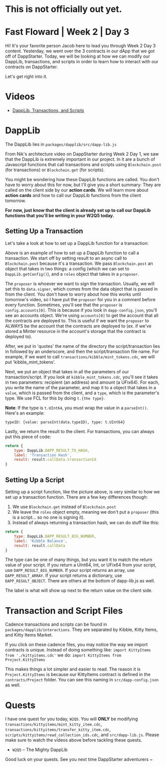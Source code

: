 # This is not officially out yet.

# Fast Floward | Week 2 | Day 3

Hi! It's your favorite person Jacob here to lead you through Week 2 Day 3 content. Yesterday, we went over the 3 contracts in our dApp that we got off of DappStarter. Today, we will be looking at how we can modify our DappLib, transactions, and scripts in order to learn how to interact with our contracts on DappStarter.

Let's get right into it.

# Videos

- [DappLib, Transactions, and Scripts](https://www.youtube.com/watch?v=zFtc4QLrxas)

# DappLib

The DappLib lies in `packages/dapplib/src/dapp-lib.js`

From Nik's architecture video on DappStarter during Week 2 Day 1, we saw that the DappLib is extremely important in our project. In it are a bunch of Javascript functions that call transactions and scripts using `Blockchain.post` (for transactions) or `Blockchain.get` (for scripts).

You might be wondering how these DappLib functions are called. You don't have to worry about this for now, but I'll give you a short summary: They are called on the client side by our **action cards**. We will learn more about **action cards** and how to call our DappLib functions from the client tomorrow. 

**For now, just know that the client is already set up to call our DappLib functions that you'll be writing in your W2Q5 today.**

## Setting Up a Transaction

Let's take a look at how to set up a DappLib function for a transaction:



Above is an example of how to set up a DappLib function to call a transaction. We start off by setting result to an async call to `Blockchain.post` because it's a transaction. We pass `Blockchain.post` an object that takes in two things: a config (which we can set to `DappLib.getConfig()`), and a `roles` object that takes in a `proposer`. 

The `proposer` is whoever we want to sign the transaction. Usually, we will set this to `data.signer`, which comes from the data object that is passed in from the client. You don't have to worry about how this works until tomorrow's video, so I have put the `proposer` for you in a comment before every function. Sometimes, you'll see that the `proposer` is `config.accounts[0]`. This is because if you look in `dapp-config.json`, you'll see an accounts object. We're using `accounts[0]` to get the account that all the contracts are deployed to. This is useful if we want the `proposer` to ALWAYS be the account that the contracts are deployed to (ex. if we've stored a Minter resource in the account's storage that the contract is deployed to).

After, we put in 'quotes' the name of the directory the script/transaction lies in followed by an underscore, and then the script/transaction file name. For example, if we want to call `transactions/kibble/mint_tokens.cdc`, we will put 'kibble_mint_tokens'.

Next, we put an object that takes in all the parameters of our transaction/script. If you look at `kibble_mint_tokens.cdc`, you'll see it takes in two parameters: recipient (an address) and amount (a UFix64). For each, you write the name of the parameter, and map it to a object that takes in a `value`, which is passed from the client, and a `type`, which is the parameter's type. We use FCL for this by doing `t.{the type}`.

**Note**: If the type is `t.UInt64`, you must wrap the value in a `parseInt()`. Here's an example:

`typeID: {value: parseInt(data.typeID), type: t.UInt64}`

Lastly, we return the result to the client. For transactions, you can always put this piece of code:

```javascript
return {
    type: DappLib.DAPP_RESULT_TX_HASH,
    label: 'Transaction Hash',
    result: result.callData.transactionId
}
```

## Setting Up a Script



Setting up a script function, like the picture above, is very similar to how we set up a transaction function. There are a few key differences though:

1) We use `Blockchain.get` instead of `Blockchain.post`
2) We leave the `roles` object empty, meaning we don't put a `proposer` (this is a script... so no one is signing it).
3) Instead of always returning a transaction hash, we can do stuff like this:

```javascript
return {
    type: DappLib.DAPP_RESULT_BIG_NUMBER,
    label: 'Kibble Balance',
    result: result.callData
}
```

The type can be one of many things, but you want it to match the return value of your script. If you return a UInt64, Int, or UFix64 from your script, use `DAPP_RESULT_BIG_NUMBER`. If your script returns an array, use `DAPP_RESULT_ARRAY`. If your script returns a dictionary, use `DAPP_RESULT_OBJECT`. There are others at the bottom of dapp-lib.js as well.

The label is what will show up next to the return value on the client side.

# Transaction and Script Files

Cadence transactions and scripts can be found in `packages/dapplib/interactions`. They are separated by Kibble, Kitty Items, and Kitty Items Market. 

If you click on these cadence files, you may notice the way we import contracts is unique. Instead of doing something like:
`import KittyItems from './kittyitems.cdc'`
we do:
`import KittyItems from Project.KittyItems`

This makes things a lot simpler and easier to read. The reason it is `Project.KittyItems` is because our KittyItems contract is defined in the `contracts/Project` folder. You can see this naming in `src/dapp-config.json` as well.

# Quests

I have one quest for you today, `W2Q5`. You will **ONLY** be modifying `transactions/kittyitems/mint_kitty_item.cdc`, `transactions/kittyitems/transfer_kitty_item.cdc`, `scripts/kittyitems/read_collection_ids.cdc`, and `src/dapp-lib.js`. Please make sure to watch the videos above before tackling these quests.

- `W2Q5` – The Mighty DappLib



Good luck on your quests. See you next time DappStarter adventurers ~



